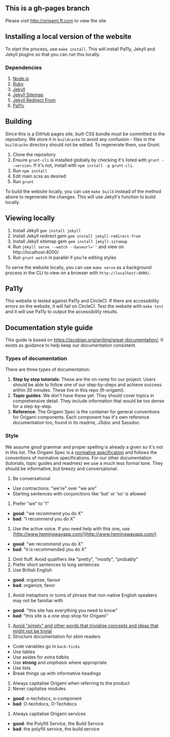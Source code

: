 ## This is a gh-pages branch

Please visit http://origami.ft.com to view the site

## Installing a local version of the website

To start the process, use `make install`. This will install Pa11y, Jekyll and Jekyll plugins so that you can run this locally.

### Dependencies

1. [Node.js](https://nodejs.org)
2. [Ruby](https://rubylang.org)
3. [Jekyll](https://jekyllrb.com)
4. [Jekyll Sitemap](https://github.com/jekyll/jekyll-sitemap)
5. [Jekyll Redirect From](https://github.com/jekyll/jekyll-redirect-from)
6. [Pa11y](http://www.pally.org)

## Building

Since this is a GitHub pages site, built CSS bundle must be committed to the repository.  We store it in `buildcache` to avoid any confusion - files in the `buildcache` directory should not be edited.  To regenerate them, use Grunt:

1. Clone the repository
1. Ensure `grunt-cli` is installed globally by checking it's listed with `grunt --version`.  If it's not, install with `npm install -g grunt-cli`.
1. Run `npm install`
1. Edit main.scss as desired
1. Run `grunt`

To build the website locally, you can use `make build` instead of the method above to regenerate the changes. This will use Jekyll's function to build locally.

## Viewing locally

1. Install Jekyll `gem install jekyll`
1. Install Jekyll redirect gem `gem install jekyll-redirect-from`
1. Install Jekyll sitemap gem `gem install jekyll-sitemap`
1. Run `jekyll serve --watch --baseurl=''` and view on http://localhost:4000/
1. Run `grunt watch` in parallel if you're editing styles

To serve the website locally, you can use `make serve` as a background process in the CLI to view on a browser with `http://localhost:4000/`.

## Pa11y

This website is tested against Pa11y and CircleCI. If there are accessibility errors on the website, it will fail on CircleCI. Test the website with `make test` and it will use Pa11y to output the accessibility results.

## Documentation style guide
This guide is based on https://jacobian.org/writing/great-documentation/. It exists as guidance to help keep our documentation consistent.

### Types of documentation
There are three types of documentation:

1. **Step by step tutorials**: These are the on-ramp for our project. Users should be able to follow one of our step-by-steps and achieve success within 30 minutes. These live in this repo (ft-origami).
1. **Topic guides**: We don't have these yet. They should cover topics in comprehensive detail. They include information that would be too dense for a step-by-step.
1. **Reference**: The Origami Spec is the container for general conventions for Origami components. Each component has it's own reference documentation too, found in its readme, JSdoc and Sassdoc.

### Style
We assume good grammar and proper spelling is already a given so it's not in this list. The Origami Spec is a [normative specification](https://www.w3.org/TR/qaframe-spec/) and follows the conventions of normative specifications. For our other documentation (tutorials, topic guides and readmes) we use a much less formal tone. They should be informative, but breezy and conversational.

1. Be conversational
  - Use contractions: "we're" over "we are"
  - Starting sentences with conjunctions like 'but' or 'so' is allowed
1. Prefer "we" to "I"
  - **good**: "we recommend you do X"
  - **bad**: "I recommend you do X"
1. Use the active voice. If you need help with this one, use [http://www.hemingwayapp.com/](http://www.hemingwayapp.com/)
  - **good**: "we recommend you do X"
  - **bad**: "it is recommended you do X"
1. Omit fluff. Avoid qualifiers like "pretty", "mostly", "probably"
1. Prefer short sentences to long sentences
1. Use British English
  - **good**: organise, favour
  - **bad**: organize, favor
1. Avoid metaphors or turns of phrase that non-native English speakers may not be familiar with
  - **good**: "this site has everything you need to know"
  - **bad**: "this site is a one stop shop for Origami"
1. [Avoid "simply" and other words that trivialise concepts and ideas that might not be trivial](https://css-tricks.com/words-avoid-educational-writing/)
1. Structure documentation for skim readers
  - Code variables go in `back-ticks`
  - Use tables
  - Use asides for extra tidbits
  - Use **strong** and _emphasis_ where appropriate
  - Use lists
  - Break things up with informative headings
1. Always capitalise Origami when referring to the product
1. Never capitalise modules
  - **good**: o-techdocs, o-component
  - **bad**: O-techdocs, O-Techdocs
1. Always capitalise Origami services
  - **good**: the Polyfill Service, the Build Service
  - **bad**: the polyfill service, the build service
